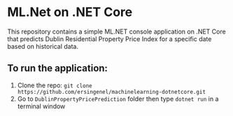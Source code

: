 ﻿# ML.Net on .NET Core

This repository contains a simple ML.NET console application on .NET Core that predicts Dublin Residential Property Price Index for a specific date based on historical data.

## To run the application:

1. Clone the repo: `git clone https://github.com/ersingenel/machinelearning-dotnetcore.git`
2. Go to `DublinPropertyPricePrediction` folder then type `dotnet run` in a terminal window

